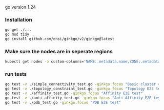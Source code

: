 go version 1.24

### Installation
```bash
go get ./...
go mod tidy
go install github.com/onsi/ginkgo/v2/ginkgo@latest
```

### Make sure the nodes are in seperate regions
```bash
kubectl get nodes -o custom-columns='NAME:.metadata.name,ZONE:.metadata.labels.topology\.kubernetes\.io/zone'
```

### run tests
```bash
go test -v ./simple_connectivity_test.go -ginkgo.focus "Basic cluster connectivity test"
go test -v ./topology_constraint_test.go -ginkgo.focus "Topology E2E test"
go test -v ./affinity_test.go -ginkgo.focus "Affinity E2E test"
go test -v ./anti_affinity_test.go -ginkgo.focus "Anti Affinity E2E test"
go test -v ./pdb_test.go -ginkgo.focus "PDB E2E test"
```